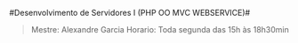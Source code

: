 #Desenvolvimento de Servidores I (PHP OO MVC WEBSERVICE)#

> Mestre: Alexandre Garcia
> Horario: Toda segunda das 15h às 18h30min
